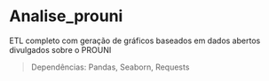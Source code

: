 # Analise_prouni
ETL completo com geração de gráficos baseados em dados abertos divulgados sobre o PROUNI

> Dependências: Pandas, Seaborn, Requests
